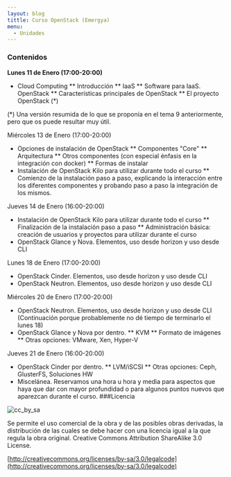 ```yaml
---
layout: blog
tittle: Curso OpenStack (Emergya)
menu:
  - Unidades
---
```

### Contenidos

**Lunes 11 de Enero (17:00-20:00)**

* Cloud Computing
** Introducción
** IaaS
** Software para IaaS. OpenStack
** Características principales de OpenStack
** El proyecto OpenStack (*)

(*) Una versión resumida de lo que se proponía en el tema 9 anteriormente, pero que os puede resultar muy útil.

Miércoles 13 de Enero (17:00-20:00)

* Opciones de instalación de OpenStack
** Componentes "Core"
** Arquitectura
** Otros componentes (con especial énfasis en la integración con docker)
** Formas de instalar
* Instalación de OpenStack Kilo para utilizar durante todo el curso
** Comienzo de la instalación paso a paso, explicando la interacción entre los diferentes componentes y probando paso a paso la integración de los mismos.

Jueves 14 de Enero (16:00-20:00)
* Instalación de OpenStack Kilo para utilizar durante todo el curso
** Finalización de la instalación paso a paso
** Administración básica: creación de usuarios y proyectos para utilizar durante el curso
* OpenStack Glance y Nova. Elementos, uso desde horizon y uso desde CLI

Lunes 18 de Enero (17:00-20:00)
* OpenStack Cinder. Elementos, uso desde horizon y uso desde CLI
* OpenStack Neutron. Elementos, uso desde horizon y uso desde CLI

Miércoles 20 de Enero (17:00-20:00)
* OpenStack Neutron. Elementos, uso desde horizon y uso desde CLI (Continuación porque probablemente no dé tiempo de terminarlo el lunes 18)
* OpenStack Glance y Nova por dentro.
** KVM
** Formato de imágenes
** Otras opciones: VMware, Xen, Hyper-V

Jueves 21 de Enero (16:00-20:00)
* OpenStack Cinder por dentro.
** LVM/iSCSI
** Otras opciones: Ceph, GlusterFS, Soluciones HW
* Miscelánea. Reservamos una hora u hora y media para aspectos que haya que dar con mayor profundidad o para algunos puntos nuevos que aparezcan durante el curso.
###Licencia

![cc_by_sa](http://iesgn.github.io/cloud/img/cc_by_sa.png)

Se permite el uso comercial de la obra y de las posibles obras derivadas, la
distribución de las cuales se debe hacer con una licencia igual a la que regula
la obra original. Creative Commons Attribution ShareAlike 3.0 License.

[http://creativecommons.org/licenses/by-sa/3.0/legalcode](http://creativecommons.org/licenses/by-sa/3.0/legalcode)

